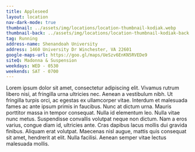 ```yaml
---
title: Appleseed
layout: location
nav-dark-mode: true
thumbnail: ../assets/img/locations/location-thumbnail-kodiak.webp
thumbnail-back: ../assets/img/locations/location-thumbnail-kodiak-back.webp
tag: Running
address-name: Shenandoah University
address: 1460 University Dr Winchester, VA 22601
google-maps-url: https://goo.gl/maps/UeSzv6EnKN5RVEDe9
siteQ: Madonna & Suspension
weekdays: WED - 0530
weekends: SAT - 0700
---
```


Lorem ipsum dolor sit amet, consectetur adipiscing elit. Vivamus rutrum libero nisi, at fringilla urna ultricies nec. Aenean a vestibulum nibh. Ut fringilla turpis orci, ac egestas ex ullamcorper vitae. Interdum et malesuada fames ac ante ipsum primis in faucibus. Nunc at dictum urna. Mauris porttitor massa in tempor consequat. Nulla id elementum leo. Nulla vitae nunc metus. Suspendisse convallis volutpat neque non dictum. Nam a eros varius, congue diam id, ultricies ante. Cras dapibus lacus mollis dui gravida finibus. Aliquam erat volutpat. Maecenas nisl augue, mattis quis consequat sit amet, hendrerit at elit. Nulla facilisi. Aenean semper vitae lectus malesuada mollis.